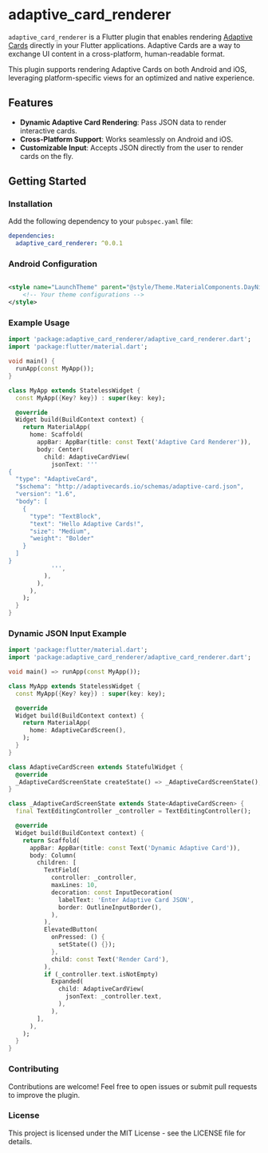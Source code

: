 # adaptive_card_renderer

`adaptive_card_renderer` is a Flutter plugin that enables rendering [Adaptive Cards](https://adaptivecards.io/) directly in your Flutter applications. Adaptive Cards are a way to exchange UI content in a cross-platform, human-readable format.

This plugin supports rendering Adaptive Cards on both Android and iOS, leveraging platform-specific views for an optimized and native experience.

## Features

- **Dynamic Adaptive Card Rendering**: Pass JSON data to render interactive cards.
- **Cross-Platform Support**: Works seamlessly on Android and iOS.
- **Customizable Input**: Accepts JSON directly from the user to render cards on the fly.

## Getting Started

### Installation

Add the following dependency to your `pubspec.yaml` file:

```yaml
dependencies:
  adaptive_card_renderer: ^0.0.1
```

### Android Configuration
```xml

<style name="LaunchTheme" parent="@style/Theme.MaterialComponents.DayNight">
    <!-- Your theme configurations -->
</style>


```

### Example Usage
```dart
import 'package:adaptive_card_renderer/adaptive_card_renderer.dart';
import 'package:flutter/material.dart';

void main() {
  runApp(const MyApp());
}

class MyApp extends StatelessWidget {
  const MyApp({Key? key}) : super(key: key);

  @override
  Widget build(BuildContext context) {
    return MaterialApp(
      home: Scaffold(
        appBar: AppBar(title: const Text('Adaptive Card Renderer')),
        body: Center(
          child: AdaptiveCardView(
            jsonText: '''
{
  "type": "AdaptiveCard",
  "$schema": "http://adaptivecards.io/schemas/adaptive-card.json",
  "version": "1.6",
  "body": [
    {
      "type": "TextBlock",
      "text": "Hello Adaptive Cards!",
      "size": "Medium",
      "weight": "Bolder"
    }
  ]
}
            ''',
          ),
        ),
      ),
    );
  }
}
```

### Dynamic JSON Input Example
```dart
import 'package:flutter/material.dart';
import 'package:adaptive_card_renderer/adaptive_card_renderer.dart';

void main() => runApp(const MyApp());

class MyApp extends StatelessWidget {
  const MyApp({Key? key}) : super(key: key);

  @override
  Widget build(BuildContext context) {
    return MaterialApp(
      home: AdaptiveCardScreen(),
    );
  }
}

class AdaptiveCardScreen extends StatefulWidget {
  @override
  _AdaptiveCardScreenState createState() => _AdaptiveCardScreenState();
}

class _AdaptiveCardScreenState extends State<AdaptiveCardScreen> {
  final TextEditingController _controller = TextEditingController();

  @override
  Widget build(BuildContext context) {
    return Scaffold(
      appBar: AppBar(title: const Text('Dynamic Adaptive Card')),
      body: Column(
        children: [
          TextField(
            controller: _controller,
            maxLines: 10,
            decoration: const InputDecoration(
              labelText: 'Enter Adaptive Card JSON',
              border: OutlineInputBorder(),
            ),
          ),
          ElevatedButton(
            onPressed: () {
              setState(() {});
            },
            child: const Text('Render Card'),
          ),
          if (_controller.text.isNotEmpty)
            Expanded(
              child: AdaptiveCardView(
                jsonText: _controller.text,
              ),
            ),
        ],
      ),
    );
  }
}
```

### Contributing
Contributions are welcome! Feel free to open issues or submit pull requests to improve the plugin.

### License
This project is licensed under the MIT License - see the LICENSE file for details.




